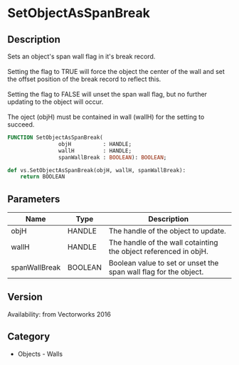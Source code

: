 # SetObjectAsSpanBreak

## Description
Sets an object's span wall flag in it's break record.<BR>
<BR>
Setting the flag to TRUE will force the object the center of the wall and set the offset position of the break record to reflect this.<BR>
<BR>
Setting the flag to FALSE will unset the span wall flag, but no further updating to the object will occur.<BR>
<BR>
The oject (objH) must be contained in wall (wallH) for the setting to succeed.

```pascal
FUNCTION SetObjectAsSpanBreak(
				objH          : HANDLE;
				wallH         : HANDLE;
				spanWallBreak : BOOLEAN): BOOLEAN;
```

```python
def vs.SetObjectAsSpanBreak(objH, wallH, spanWallBreak):
    return BOOLEAN
```

## Parameters
|Name|Type|Description|
|---|---|---|
|objH|HANDLE|The handle of the object to update.|
|wallH|HANDLE|The handle of the wall cotainting the object referenced in objH.|
|spanWallBreak|BOOLEAN|Boolean value to set or unset the span wall  flag for the object.|

## Version
Availability: from Vectorworks 2016

## Category
* Objects - Walls


